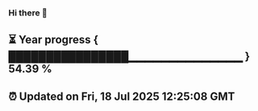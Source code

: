 ### Hi there 👋
⏳ Year progress { ████████████████▁▁▁▁▁▁▁▁▁▁▁▁▁▁ } 54.39 %
---
⏰ Updated on Fri, 18 Jul 2025 12:25:08 GMT
---
